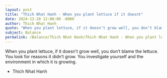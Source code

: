 ```yaml
---
layout: post
title: "Thich Nhat Hanh - When you plant lettuce if it doesnt"
date: 2024-12-28 12:00:00 -0000
author: Thich Nhat Hanh
quote: "When you plant lettuce, if it doesn’t grow well, you don’t blame the lettuce. You look for reasons it didn’t grow. You investigate yourself and the environment in which it is growing."
subject: Balance
permalink: /Balance/Thich Nhat Hanh/Thich Nhat Hanh - When you plant lettuce if it doesnt
---
```


When you plant lettuce, if it doesn’t grow well, you don’t blame the lettuce. You look for reasons it didn’t grow. You investigate yourself and the environment in which it is growing.

- Thich Nhat Hanh
